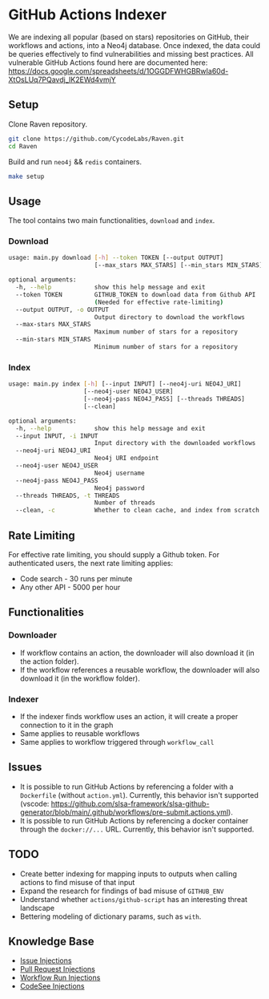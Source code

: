 # GitHub Actions Indexer

We are indexing all popular (based on stars) repositories on GitHub, their workflows and actions, into a Neo4j database.
Once indexed, the data could be queries effectively to find vulnerabilities and missing best practices.
All vulnerable GitHub Actions found here are documented here: https://docs.google.com/spreadsheets/d/1OGGDFWHGBRwIa60d-XtOsLUq7PQavdj_IK2EWd4vmjY


## Setup

Clone Raven repository.
``` bash
git clone https://github.com/CycodeLabs/Raven.git
cd Raven
```

Build and run `neo4j` && `redis` containers.
``` bash
make setup
```

## Usage

The tool contains two main functionalities, `download` and `index`.

### Download

``` bash
usage: main.py download [-h] --token TOKEN [--output OUTPUT]
                        [--max_stars MAX_STARS] [--min_stars MIN_STARS]

optional arguments:
  -h, --help            show this help message and exit
  --token TOKEN         GITHUB_TOKEN to download data from Github API
                        (Needed for effective rate-limiting)
  --output OUTPUT, -o OUTPUT
                        Output directory to download the workflows
  --max-stars MAX_STARS
                        Maximum number of stars for a repository
  --min-stars MIN_STARS
                        Minimum number of stars for a repository
```

### Index

``` bash
usage: main.py index [-h] [--input INPUT] [--neo4j-uri NEO4J_URI]
                     [--neo4j-user NEO4J_USER]
                     [--neo4j-pass NEO4J_PASS] [--threads THREADS]
                     [--clean]

optional arguments:
  -h, --help            show this help message and exit
  --input INPUT, -i INPUT
                        Input directory with the downloaded workflows
  --neo4j-uri NEO4J_URI
                        Neo4j URI endpoint
  --neo4j-user NEO4J_USER
                        Neo4j username
  --neo4j-pass NEO4J_PASS
                        Neo4j password
  --threads THREADS, -t THREADS
                        Number of threads
  --clean, -c           Whether to clean cache, and index from scratch
```

## Rate Limiting

For effective rate limiting, you should supply a Github token.
For authenticated users, the next rate limiting applies:
- Code search - 30 runs per minute
- Any other API - 5000 per hour

## Functionalities

### Downloader

- If workflow contains an action, the downloader will also download it (in the action folder).
- If the workflow references a reusable workflow, the downloader will also download it (in the workflow folder).

### Indexer

- If the indexer finds workflow uses an action, it will create a proper connection to it in the graph
- Same applies to reusable workflows
- Same applies to workflow triggered through `workflow_call`

## Issues

- It is possible to run GitHub Actions by referencing a folder with a `Dockerfile` (without `action.yml`). Currently, this behavior isn't supported (vscode: https://github.com/slsa-framework/slsa-github-generator/blob/main/.github/workflows/pre-submit.actions.yml).
- It is possible to run GitHub Actions by referencing a docker container through the `docker://...` URL. Currently, this behavior isn't supported.

## TODO

- Create better indexing for mapping inputs to outputs when calling actions to find misuse of that input
- Expand the research for findings of bad misuse of `GITHUB_ENV`
- Understand whether `actions/github-script` has an interesting threat landscape
- Bettering modeling of dictionary params, such as `with`.

## Knowledge Base

- [Issue Injections](/docs/issue_injections/README.md)
- [Pull Request Injections](/docs/pull_request_injections/README.md)
- [Workflow Run Injections](/docs/workflow_run_injections/README.md)
- [CodeSee Injections](/docs/codesee_injections/README.md)